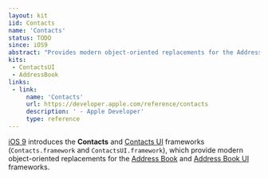 ```yaml
---
layout: kit
iid: Contacts 
name: 'Contacts'
status: TODO
since: iOS9
abstract: "Provides modern object-oriented replacements for the Address Book and Address Book UI frameworks."
kits:
 - ContactsUI
 - AddressBook
links:
 - link:
     name: 'Contacts'
     url: https://developer.apple.com/reference/contacts
     description: ' - Apple Developer'
     type: reference
---
```


[iOS 9](/iOS9) introduces the **Contacts** and [Contacts UI](/ContactsUI) frameworks (`Contacts.framework` and `ContactsUI.framework`), 
which provide modern object-oriented replacements for the [Address Book](/AddressBook) and [Address Book UI](/AddressBookUI) frameworks.